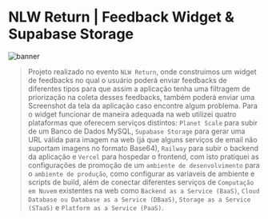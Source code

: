 # NLW Return | Feedback Widget & Supabase Storage

![banner](banner.png)

> Projeto realizado no evento `NLW Return`, onde construimos um widget de feedbacks no qual o usuário poderá enviar feedbacks de diferentes tipos 
> para que assim a aplicação tenha uma filtragem de priorização na coleta desses feedbacks, também poderá enviar uma Screenshot da tela da 
> aplicação caso encontre algum problema. Para o widget funcionar de maneira adequada na web utilizei quatro plataformas que oferecem serviços
> distintos: `Planet Scale` para subir de um Banco de Dados MySQL, `Supabase Storage` para gerar uma URL válida para imagem na web (já que alguns
> serviços de email não suportam imagens no formato Base64), `Railway` para subir o backend da aplicação e `Vercel` para hospedar o frontend, com
> isto pratiquei as configurações de promoção de um `ambiente de desenvolvimento` para o `ambiente de produção`, como configurar as variaveis de ambiente
> e scripts de build, além de conectar diferentes serviços de `Computação em Nuvem` existentes na web como `Backend as a Service (BaaS)`, `Cloud Database ou Database as a Service (DBaaS)`, `Storage as a Service (STaaS)` e `Platform as a Service (PaaS)`.
